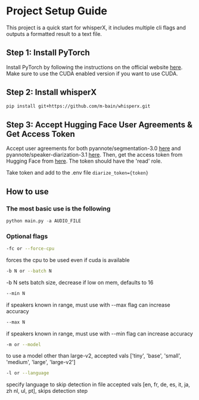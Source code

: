 # Project Setup Guide

This project is a quick start for whisperX, it includes multiple cli flags and outputs a formatted result to a text file.

## Step 1: Install PyTorch

Install PyTorch by following the instructions on the official website [here](https://pytorch.org/get-started/locally/). Make sure to use the CUDA enabled version if you want to use CUDA.

## Step 2: Install whisperX
```bash
pip install git+https://github.com/m-bain/whisperx.git
```

## Step 3: Accept Hugging Face User Agreements & Get Access Token

Accept user agreements for both pyannote/segmentation-3.0 [here](https://huggingface.co/pyannote/segmentation-3.0) and pyannote/speaker-diarization-3.1 [here](https://huggingface.co/pyannote/speaker-diarization-3.1). Then, get the access token from Hugging Face from [here](https://huggingface.co/settings/tokens). The token should have the 'read' role.

Take token and add to the .env file `diarize_token={token}`

## How to use

### The most basic use is the following 
```python
python main.py -a AUDIO_FILE
```

### Optional flags
```bash
-fc or --force-cpu
```
forces the cpu to be used even if cuda is available

```bash
-b N or --batch N
```
-b N sets batch size, decrease if low on mem, defaults to 16

```bash
--min N
```
if speakers known in range, must use with --max flag can increase accuracy

```bash
--max N
```
if speakers known in range, must use with --min flag can increase accuracy

```bash
-m or --model
```
to use a model other than large-v2, accepted vals ['tiny', 'base', 'small', 'medium', 'large', 'large-v2']

```bash
-l or --language
```
specify language to skip detection in file accepted vals [en, fr, de, es, it, ja, zh nl, ul, pt], skips detection step 
